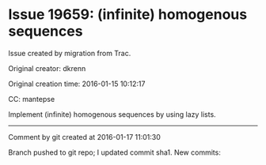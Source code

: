 # Issue 19659: (infinite) homogenous sequences

Issue created by migration from Trac.

Original creator: dkrenn

Original creation time: 2016-01-15 10:12:17

CC:  mantepse

Implement (infinite) homogenous sequences by using lazy lists.



---

Comment by git created at 2016-01-17 11:01:30

Branch pushed to git repo; I updated commit sha1. New commits:
